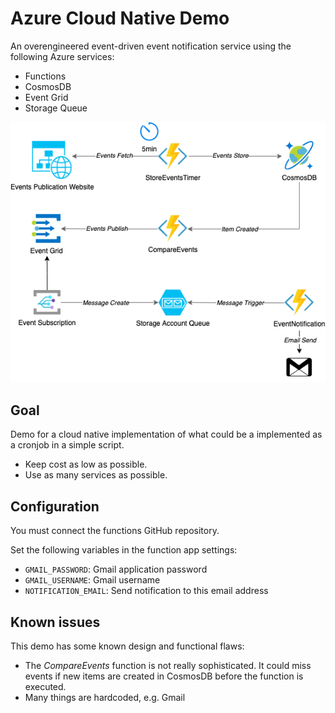 # Azure Cloud Native Demo

An overengineered event-driven event notification service using the following
Azure services:

* Functions
* CosmosDB
* Event Grid
* Storage Queue

![Overview Diagram](assets/Overengineered-Events-Scraper.drawio.png)

## Goal

Demo for a cloud native implementation of what could be a implemented as a
cronjob in a simple script.

* Keep cost as low as possible.
* Use as many services as possible.

## Configuration

You must connect the functions GitHub repository.

Set the following variables in the function app settings:

* `GMAIL_PASSWORD`: Gmail application password
* `GMAIL_USERNAME`: Gmail username
* `NOTIFICATION_EMAIL`: Send notification to this email address

## Known issues

This demo has some known design and functional flaws:

* The _CompareEvents_ function is not really sophisticated. It could miss events
if new items are created in CosmosDB before the function is executed.
* Many things are hardcoded, e.g. Gmail
